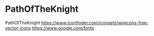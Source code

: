 # PathOfTheKnight
PathOfTheKnight
https://www.iconfinder.com/iconsets/wirecons-free-vector-icons
https://www.google.com/fonts